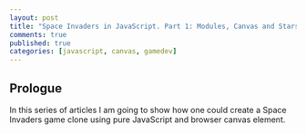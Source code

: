 ```yaml
---
layout: post
title: "Space Invaders in JavaScript. Part 1: Modules, Canvas and Stars"
comments: true
published: true
categories: [javascript, canvas, gamedev]
---
```


## Prologue

In this series of articles I am going to show how one could create a Space Invaders game clone using pure JavaScript and browser canvas element.
